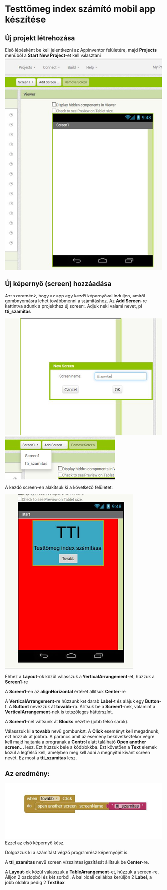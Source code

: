 # Testtömeg index számító mobil app készítése
## Új projekt létrehozása
Első lépésként be kell jelentkezni az Appinventor felületére, majd **Projects** menüből a **Start New Project**-et kell választani
![ujprojekt](newproj.JPG)

## Új képernyő (screen) hozzáadása
Azt szeretnénk, hogy az app egy kezdő képernyővel induljon, amiről gombnyomásra lehet továbbmenni a számításhoz. 
Az **Add Screen**-re kattintva adunk a projekthez új screent. Adjuk neki valami nevet, pl **tti_szamitas** 

![ns](newscreen.JPG)
![screenek](screenek.JPG)

A kezdő screen-en alakítsuk ki a következő felületet:

![felulet](felulet2.JPG)

Ehhez a **Layout**-ok közül válasszuk a **VerticalArrangement**-et, húzzuk a **Screen1**-re

A **Screen1**-en az **alignHorizontal** értékét állítsuk **Center**-re

A **VerticalArrangement**-re húzzunk két darab **Label**-t és alájuk egy **Button**-t.
A **Buttont** nevezzük át **tovabb**-ra.
Állítsuk be a **Screen1**-nek, valamint a **VerticalArrangement**-nek is tetszőleges háttérszínt.

A **Screen1**-nél váltsunk át **Blocks** nézetre (jobb felső sarok).

Válasszuk ki a **tovabb** nevű gombunkat. A **Click** eseményt kell megadnunk, ezt húzzuk át jobbra. A parancs amit az esemény bekövetkeztekor végre kell majd hajtania a progranak a **Control** alatt található **Open another screen...** lesz. Ezt húzzuk bele a kódblokkba. Ezt követően a **Text** elemek közül a legfelső kell, amelyben meg kell adni a megnyitni kívánt screen nevét. Ez most a **tti_szamitas** lesz.

## Az eredmény:
![screen1 kód](screen1_kod.JPG)
Ezzel az első képernyő kész.

Dolgozzuk ki a számítást végző programrész képernyőjét is.

A **tti_szamitas** nevű screen vízszintes igazítását állítsuk be **Center**-re.

A **Layout**-ok közül válasszuk a **TableArrangement**-et, húzzuk a screen-re. Álljon 2 oszlopból és két sorból.
A bal oldali cellákba kerüljön 2 **Label**, a jobb oldalra pedig 2 **TextBox**





